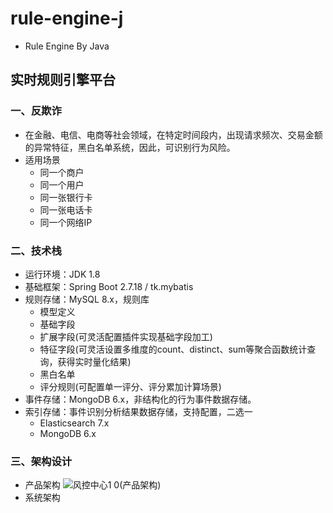 # rule-engine-j
   - Rule Engine By Java
## 实时规则引擎平台
### 一、反欺诈
   - 在金融、电信、电商等社会领域，在特定时间段内，出现请求频次、交易金额的异常特征，黑白名单系统，因此，可识别行为风险。
   - 适用场景
      - 同一个商户
      - 同一个用户
      - 同一张银行卡
      - 同一张电话卡
      - 同一个网络IP
### 二、技术栈
   - 运行环境：JDK 1.8
   - 基础框架：Spring Boot 2.7.18 / tk.mybatis
   - 规则存储：MySQL 8.x，规则库
      - 模型定义
      - 基础字段
      - 扩展字段(可灵活配置插件实现基础字段加工)
      - 特征字段(可灵活设置多维度的count、distinct、sum等聚合函数统计查询，获得实时量化结果)
      - 黑白名单
      - 评分规则(可配置单一评分、评分累加计算场景)
   - 事件存储：MongoDB 6.x，非结构化的行为事件数据存储。
   - 索引存储：事件识别分析结果数据存储，支持配置，二选一
      - Elasticsearch 7.x
      - MongoDB 6.x
### 三、架构设计
   - 产品架构
     ![风控中心1 0(产品架构)](https://github.com/user-attachments/assets/3bb9b0ec-50ec-4973-8eed-662ba6afc28c)
   - 系统架构


